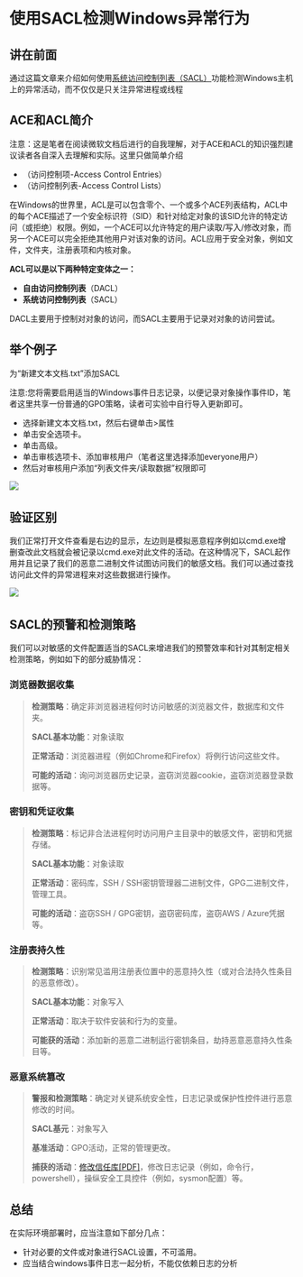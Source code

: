 # 使用SACL检测Windows异常行为

## 讲在前面

通过这篇文章来介绍如何使用[系统访问控制列表（SACL）](https://docs.microsoft.com/en-us/windows/desktop/secauthz/access-control-lists)功能检测Windows主机上的异常活动，而不仅仅是只关注异常进程或线程

## ACE和ACL简介 <a id="9c30"></a>

注意：这是笔者在阅读微软文档后进行的自我理解，对于ACE和ACL的知识强烈建议读者各自深入去理解和实际。这里只做简单介绍

* （访问控制项-Access Control Entries） 
* （访问控制列表-Access Control Lists） 

在Windows的世界里，ACL是可以包含零个、一个或多个ACE列表结构，ACL中的每个ACE描述了一个安全标识符（SID）和针对给定对象的该SID允许的特定访问（或拒绝）权限。例如，一个ACE可以允许特定的用户读取/写入/修改对象，而另一个ACE可以完全拒绝其他用户对该对象的访问。ACL应用于安全对象，例如文件，文件夹，注册表项和内核对象。

**ACL可以是以下两种特定变体之一：**  


* **自由访问控制列表**（DACL） 
* **系统访问控制列表**（SACL） 

DACL主要用于控制对对象的访问，而SACL主要用于记录对对象的访问尝试。

## 举个例子

为“新建文本文档.txt”添加SACL  


注意:您将需要启用适当的Windows事件日志记录，以便记录对象操作事件ID，笔者这里共享一份普通的GPO策略，读者可实验中自行导入更新即可。

* 选择新建文本文档.txt，然后右键单击&gt;属性 
* 单击安全选项卡。
* 单击高级。
* 单击审核选项卡、添加审核用户（笔者这里选择添加everyone用户）
* 然后对审核用户添加“列表文件夹/读取数据”权限即可

![](https://img-blog.csdnimg.cn/20201021005028287.png?x-oss-process=image/watermark,type_ZmFuZ3poZW5naGVpdGk,shadow_10,text_aHR0cHM6Ly9ibG9nLmNzZG4ubmV0L1BpbmdfUGln,size_16,color_FFFFFF,t_70)![](data:image/gif;base64,R0lGODlhAQABAPABAP///wAAACH5BAEKAAAALAAAAAABAAEAAAICRAEAOw==)​  


## 验证区别 

我们正常打开文件查看是右边的显示，左边则是模拟恶意程序例如以cmd.exe增删查改此文档就会被记录以cmd.exe对此文件的活动。在这种情况下，SACL起作用并且记录了我们的恶意二进制文件试图访问我们的敏感文档。我们可以通过查找访问此文件的异常进程来对这些数据进行操作。

![](https://img-blog.csdnimg.cn/20201021004547353.png?x-oss-process=image/watermark,type_ZmFuZ3poZW5naGVpdGk,shadow_10,text_aHR0cHM6Ly9ibG9nLmNzZG4ubmV0L1BpbmdfUGln,size_16,color_FFFFFF,t_70)![](data:image/gif;base64,R0lGODlhAQABAPABAP///wAAACH5BAEKAAAALAAAAAABAAEAAAICRAEAOw==)​  


## SACL的预警和检测策略

我们可以对敏感的文件配置适当的SACL来增进我们的预警效率和针对其制定相关检测策略，例如如下的部分威胁情况：  


### 浏览器数据收集 <a id="f2d7"></a>

> **检测策略**：确定非浏览器进程何时访问敏感的浏览器文件，数据库和文件夹。
>
> **SACL基本功能**：对象读取
>
> **正常活动**：浏览器进程（例如Chrome和Firefox）将例行访问这些文件。
>
> **可能的活动**：询问浏览器历史记录，盗窃浏览器cookie，盗窃浏览器登录数据等。

### 密钥和凭证收集 

> **检测策略**：标记非合法进程何时访问用户主目录中的敏感文件，密钥和凭据存储。  
>
>
> **SACL基本功能**：对象读取  
>
>
> **正常活动**：密码库，SSH / SSH密钥管理器二进制文件，GPG二进制文件，管理工具。  
>
>
> **可能的活动**：盗窃SSH / GPG密钥，盗窃密码库，盗窃AWS / Azure凭据等。

### 注册表持久性  <a id="9cf4"></a>

> **检测策略**：识别常见滥用注册表位置中的恶意持久性（或对合法持久性条目的恶意修改）。
>
> **SACL基本功能**：对象写入
>
> **正常活动**：取决于软件安装和行为的变量。
>
> **可能获的活动**：添加新的恶意二进制运行密钥条目，劫持恶意恶意持久性条目等。

### 恶意系统篡改 <a id="7203"></a>

> **警报和检测策略**：确定对关键系统安全性，日志记录或保护性控件进行恶意修改的时间。
>
> **SACL基元**：对象写入
>
> **基准活动**：GPO活动，正常的管理更改。
>
> **捕获的活动**：[修改信任库\[PDF\]](https://specterops.io/assets/resources/SpecterOps_Subverting_Trust_in_Windows.pdf)，修改日志记录（例如，命令行，powershell），操纵安全工具控件（例如，sysmon配置）等。

## 总结 

在实际环境部署时，应当注意如下部分几点：  


* 针对必要的文件或对象进行SACL设置，不可滥用。
* 应当结合windows事件日志一起分析，不能仅依赖日志的分析

